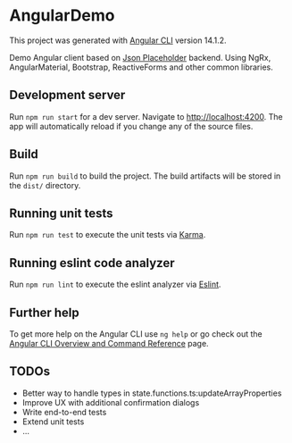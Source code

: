 # AngularDemo

This project was generated with [Angular CLI](https://github.com/angular/angular-cli) version 14.1.2.

Demo Angular client based on [Json Placeholder](https://jsonplaceholder.typicode.com/) backend.
Using NgRx, AngularMaterial, Bootstrap, ReactiveForms and other common libraries.

## Development server

Run `npm run start` for a dev server. Navigate to [http://localhost:4200](http://localhost:4200). The app will automatically reload if you change any of the source files.

## Build

Run `npm run build` to build the project. The build artifacts will be stored in the `dist/` directory.

## Running unit tests

Run `npm run test` to execute the unit tests via [Karma](https://karma-runner.github.io).

## Running eslint code analyzer

Run `npm run lint` to execute the eslint analyzer via [Eslint](https://github.com/eslint/eslint).

## Further help

To get more help on the Angular CLI use `ng help` or go check out the [Angular CLI Overview and Command Reference](https://angular.io/cli) page.

## TODOs

- Better way to handle types in state.functions.ts:updateArrayProperties
- Improve UX with additional confirmation dialogs
- Write end-to-end tests
- Extend unit tests
- ...
